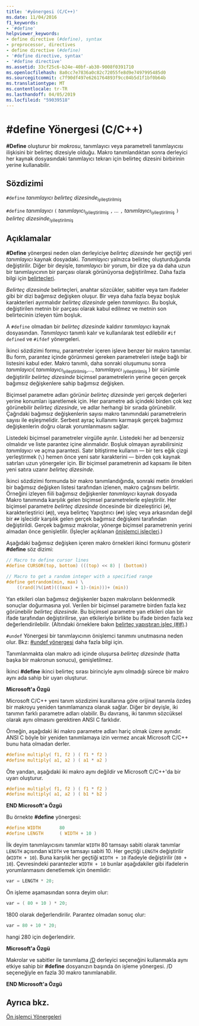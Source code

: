 ```yaml
---
title: '#yönergesi (C/C++)'
ms.date: 11/04/2016
f1_keywords:
- '#define'
helpviewer_keywords:
- define directive (#define), syntax
- preprocessor, directives
- define directive (#define)
- '#define directive, syntax'
- '#define directive'
ms.assetid: 33cf25c6-b24e-40bf-ab30-9008f0391710
ms.openlocfilehash: 8a0cc7e7836a0c82c72055fe8d9e7497995485d0
ms.sourcegitcommit: c7f90df497e6261764893f9cc04b5d1f1bf0b64b
ms.translationtype: MT
ms.contentlocale: tr-TR
ms.lasthandoff: 04/05/2019
ms.locfileid: "59039518"
---
```

# <a name="define-directive-cc"></a>#define Yönergesi (C/C++)

**#Define** oluşturur bir *makrosu*, tanımlayıcı veya parametreli tanımlayıcısı ilişkisini bir belirteç dizesiyle olduğu. Makro tanımlandıktan sonra derleyici her kaynak dosyasındaki tanımlayıcı tekrarı için belirteç dizesini birbirinin yerine kullanabilir.

## <a name="syntax"></a>Sözdizimi

`#define` *tanımlayıcı* *belirteç dizesinde*<sub>iyileştirilmiş</sub>

`#define` *tanımlayıcı* `(` *tanımlayıcı*<sub>iyileştirilmiş</sub> `,` *...*  `,` *tanımlayıcı*<sub>iyileştirilmiş</sub> `)` *belirteç dizesinde*<sub>iyileştirilmiş</sub>

## <a name="remarks"></a>Açıklamalar

**#Define** yönergesi neden olan derleyiciye *belirteç dizesinde* her geçtiği yeri *tanımlayıcı* kaynak dosyadaki. *Tanımlayıcı* yalnızca belirteç oluşturduğunda değiştirilir. Diğer bir deyişle, *tanımlayıcı* bir yorum, bir dize ya da daha uzun bir tanımlayıcının bir parçası olarak görünüyorsa değiştirilmez. Daha fazla bilgi için [belirteçleri](../cpp/tokens-cpp.md).

*Belirteç dizesinde* belirteçleri, anahtar sözcükler, sabitler veya tam ifadeler gibi bir dizi bağımsız değişken oluşur. Bir veya daha fazla beyaz boşluk karakterleri ayırmalıdır *belirteç dizesinde* gelen *tanımlayıcı*. Bu boşluk, değiştirilen metnin bir parçası olarak kabul edilmez ve metnin son belirtecinin izleyen tüm boşluk.

A `#define` olmadan bir *belirteç dizesinde* kaldırır *tanımlayıcı* kaynak dosyasından. *Tanımlayıcı* tanımlı kalır ve kullanılarak test edilebilir `#if defined` ve `#ifdef` yönergeleri.

İkinci sözdizimi formu, parametreler içeren işleve benzer bir makro tanımlar. Bu form, parantez içinde görünmesi gereken parametreleri isteğe bağlı bir listesini kabul eder. Makro tanımlı, daha sonraki oluşumunu sonra *tanımlayıcı*( *tanımlayıcı*<sub>iyileştirilmiş</sub>,..., *tanımlayıcı* <sub>iyileştirilmiş</sub> ) bir sürümle değiştirilir *belirteç dizesinde* biçimsel parametrelerin yerine geçen gerçek bağımsız değişkenlere sahip bağımsız değişken.

Biçimsel parametre adları görünür *belirteç dizesinde* yeri gerçek değerleri yerine konumları işaretlemek için. Her parametre adı içindeki birden çok kez görünebilir *belirteç dizesinde*, ve adlar herhangi bir sırada görünebilir. Çağrıdaki bağımsız değişkenlerin sayısı makro tanımındaki parametrelerin sayısı ile eşleşmelidir. Serbest ayraç kullanımı karmaşık gerçek bağımsız değişkenlerin doğru olarak yorumlanmasını sağlar.

Listedeki biçimsel parametreler virgülle ayrılır. Listedeki her ad benzersiz olmalıdır ve liste parantez içine alınmalıdır. Boşluk olmayan ayırabilirsiniz *tanımlayıcı* ve açma parantezi. Satır bitiştirme kullanın — bir ters eğik çizgi yerleştirmek (`\`) hemen önce yeni satır karakterini — birden çok kaynak satırları uzun yönergeler için. Bir biçimsel parametrenin ad kapsamı ile biten yeni satıra uzanır *belirteç dizesinde*.

İkinci sözdizimi formunda bir makro tanımlandığında, sonraki metin örnekleri bir bağımsız değişken listesi tarafından izlenen, makro çağrısını belirtir. Örneğini izleyen fiili bağımsız değişkenler *tanımlayıcı* kaynak dosyada Makro tanımında karşılık gelen biçimsel parametrelerle eşleştirilir. Her biçimsel parametre *belirteç dizesinde* öncesinde bir dizeleştirici (`#`), karakterleştirici (`#@`), veya belirteç Yapıştırıcı (`##`) işleç veya arkasından değil bir `##` işlecidir karşılık gelen gerçek bağımsız değişkeni tarafından değiştirildi. Gerçek bağımsız makrolar, yönerge biçimsel parametrenin yerini almadan önce genişletilir. (İşleçler açıklanan [önişlemci işleçleri](../preprocessor/preprocessor-operators.md).)

Aşağıdaki bağımsız değişken içeren makro örnekleri ikinci formunu gösterir **#define** söz dizimi:

```C
// Macro to define cursor lines
#define CURSOR(top, bottom) (((top) << 8) | (bottom))

// Macro to get a random integer with a specified range
#define getrandom(min, max) \
    ((rand()%(int)(((max) + 1)-(min)))+ (min))
```

Yan etkileri olan bağımsız değişkenler bazen makroların beklenmedik sonuçlar doğurmasına yol. Verilen bir biçimsel parametre birden fazla kez görünebilir *belirteç dizesinde*. Bu biçimsel parametre yan etkileri olan bir ifade tarafından değiştirilirse, yan etkileriyle birlikte bu ifade birden fazla kez değerlendirilebilir. (Altındaki örneklere bakın [belirteç yapıştıran işleç (##)](../preprocessor/token-pasting-operator-hash-hash.md).)

`#undef` Yönergesi bir tanımlayıcının önişlemci tanımını unutmasına neden olur. Bkz: [#undef yönergesi](../preprocessor/hash-undef-directive-c-cpp.md) daha fazla bilgi için.

Tanımlanmakta olan makro adı içinde oluşursa *belirteç dizesinde* (hatta başka bir makronun sonucu), genişletilmez.

İkinci **#define** ikinci belirteç sırası birinciyle aynı olmadığı sürece bir makro aynı ada sahip bir uyarı oluşturur.

**Microsoft'a Özgü**

Microsoft C/C++ yeni tanım sözdizimi kurallarına göre orijinal tanımla özdeş bir makroyu yeniden tanımlamanıza olanak sağlar. Diğer bir deyişle, iki tanımın farklı parametre adları olabilir. Bu davranış, iki tanımın sözcüksel olarak aynı olmasını gerektiren ANSI C farklıdır.

Örneğin, aşağıdaki iki makro parametre adları hariç olmak üzere aynıdır. ANSI C böyle bir yeniden tanımlamaya izin vermez ancak Microsoft C/C++ bunu hata olmadan derler.

```C
#define multiply( f1, f2 ) ( f1 * f2 )
#define multiply( a1, a2 ) ( a1 * a2 )
```

Öte yandan, aşağıdaki iki makro aynı değildir ve Microsoft C/C++'da bir uyarı oluşturur.

```C
#define multiply( f1, f2 ) ( f1 * f2 )
#define multiply( a1, a2 ) ( b1 * b2 )
```

**END Microsoft'a Özgü**

Bu örnekte **#define** yönergesi:

```C
#define WIDTH       80
#define LENGTH      ( WIDTH + 10 )
```

İlk deyim tanımlayıcısını tanımlar `WIDTH` 80 tamsayı sabiti olarak tanımlar `LENGTH` açısından `WIDTH` ve tamsayı sabiti 10. Her geçtiği `LENGTH` değiştirilir (`WIDTH + 10`). Buna karşılık her geçtiği `WIDTH + 10` ifadeyle değiştirilir (`80 + 10`). Çevresindeki parantezler `WIDTH + 10` bunlar aşağıdakiler gibi ifadelerin yorumlanmasını denetlemek için önemlidir:

```C
var = LENGTH * 20;
```

Ön işleme aşamasından sonra deyim olur:

```C
var = ( 80 + 10 ) * 20;
```

1800 olarak değerlendirilir. Parantez olmadan sonuç olur:

```C
var = 80 + 10 * 20;
```

hangi 280 için değerlendirir.

**Microsoft'a Özgü**

Makrolar ve sabitler ile tanımlama [/D](../build/reference/d-preprocessor-definitions.md) derleyici seçeneğini kullanmakla aynı etkiye sahip bir **#define** dosyanızın başında ön işleme yönergesi. /D seçeneğiyle en fazla 30 makro tanımlanabilir.

**END Microsoft'a Özgü**

## <a name="see-also"></a>Ayrıca bkz.

[Ön işlemci Yönergeleri](../preprocessor/preprocessor-directives.md)